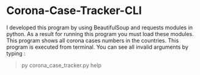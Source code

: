 # Corona-Case-Tracker-CLI
I developed this program by using BeautifulSoup and requests modules in python. As a result for running this program you must load these modules. This program shows  all corona cases numbers in the countries. This program is executed from terminal. You can see all invalid arguments by typing : </br>
>py corona_case_tracker.py help
